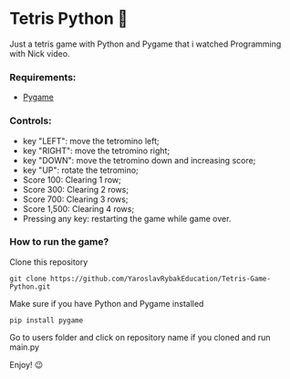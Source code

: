 # Tetris Python 🧱

Just a tetris game with Python and Pygame that i watched Programming with Nick video.

### Requirements:

- <a href="https://www.pygame.org">Pygame</a>

### Controls:

- key "LEFT": move the tetromino left;
- key "RIGHT": move the tetromino right;
- key "DOWN": move the tetromino down and increasing score;
- key "UP": rotate the tetromino;
- Score 100: Clearing 1 row;
- Score 300: Clearing 2 rows;
- Score 700: Clearing 3 rows;
- Score 1,500: Clearing 4 rows;
- Pressing any key: restarting the game while game over.

### How to run the game?

Clone this repository

```
git clone https://github.com/YaroslavRybakEducation/Tetris-Game-Python.git
```

Make sure if you have Python and Pygame installed

```
pip install pygame
```

Go to users folder and click on repository name if you cloned and run main.py

Enjoy! 😉